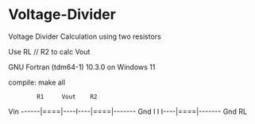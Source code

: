 # Voltage-Divider
Voltage Divider Calculation using two resistors

Use RL // R2 to calc Vout

GNU Fortran (tdm64-1) 10.3.0 on Windows 11

compile: make all

            R1     Vout    R2
Vin ------|====|----I----|====|------- Gnd
                    I
                    I
                    I----|====|------- Gnd
                           RL

